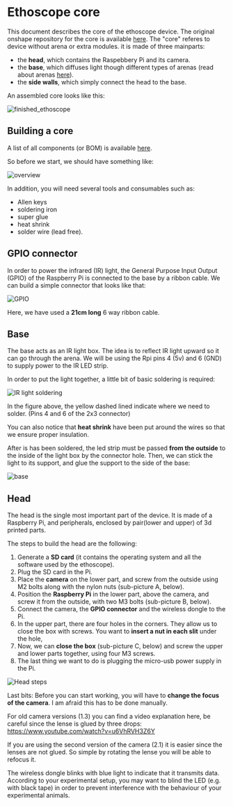 Ethoscope core
==============

This document describes the core of the ethoscope device.
The original onshape repository for the core is available [here](https://cad.onshape.com/documents/56ac957ce4b06a92e0ed7352/w/0af5bcd5aa6f698123921d81/e/9491b49b9158a49e2b29f937).
The "core" referes to device without arena or extra modules.
it is made of three mainparts:

* the **head**, which contains the Raspebbery Pi and its camera.
* the **base**, which diffuses light though different types of arenas (read about arenas [here](../arenas/README.md)).
* the **side walls**, which simply connect the head to the base.

An assembled core looks like this:

![finished_ethoscope](./img/finished_ethoscope.png)

Building a core
------------------

A list of all components (or BOM) is available [here](./BOM.csv).

So before we start, we should have something like:

![overview](./img/overview.png)


In addition, you will need several tools and consumables such as:

* Allen keys
* soldering iron
* super glue
* heat shrink
* solder wire (lead free).


GPIO connector
----------------

In order to power the infrared (IR) light, the General Purpose Input Output (GPIO) of the  Raspberry Pi is connected to the base by a ribbon cable.
We can build a simple connector that looks like that:

![GPIO](./img/gpio.png)

Here, we have used a **21cm long** 6 way ribbon cable.


Base
-----------------

The base acts as an IR light box.
The idea is to reflect IR light upward so it can go through the arena. We will be using the Rpi pins 4 (5v) and 6 (GND) to supply power to the IR LED strip. 


In order to put the light together, a little bit of basic soldering is required:

![IR light soldering](./img/ir_light_soldering.png)

In the figure above, the yellow dashed lined indicate where we need to solder. (Pins 4 and 6 of the 2x3 connector)

You can also notice that **heat shrink** have been put around the wires so that we ensure proper insulation.

After is has been soldered, the led strip must be passed **from the outside** to the inside of the light box by the connector hole.
Then, we can stick the light to its support, and glue the support to the side of the base:

![base](./img/base.png)


Head
--------------------
The head is the single most important part of the device.
It is made of a Raspberry Pi, and peripherals, enclosed by pair(lower and upper) of 3d printed parts.

The steps to build the head are the following:

1. Generate a **SD card**  (it contains the operating system and all the software used by the ethoscope).
2. Plug the SD card in the Pi.
3. Place the **camera** on the lower part, and screw from the outside using M2 bolts along with the nylon nuts (sub-picture A, below).
4. Position the **Raspberry Pi** in the lower part, above the camera, and screw it from the outside, with two M3 bolts (sub-picture B, below).
5. Connect the camera, the **GPIO connector** and the wireless dongle to the Pi.
6. In the upper part, there are four holes in the corners. They allow us to close the box with screws. You want to **insert a nut in each slit** under the hole,
7. Now, we can **close the box** (sub-picture C, below) and screw the upper and lower parts together, using four M3 screws.
8. The last thing we want to do is plugging the micro-usb power supply in the Pi.

![Head steps](./img/head_steps.png)


Last bits:
Before you can start working, you will have to **change the focus of the camera**.
I am afraid this has to be done manually. 

For old camera versions (1.3) you can find a video explanation here, be careful since the lense is glued by three drops: https://www.youtube.com/watch?v=u6VhRVH3Z6Y 

If you are using the second version of the camera (2.1) it is easier since the lenses are not glued. So simple by rotating the lense you will be able to refocus it. 

The wireless dongle blinks with blue light to indicate that it transmits data. 
According to your experimental setup, you may want to blind the LED (e.g. with black tape) in order to prevent interference with the behaviour of your experimental animals.






















